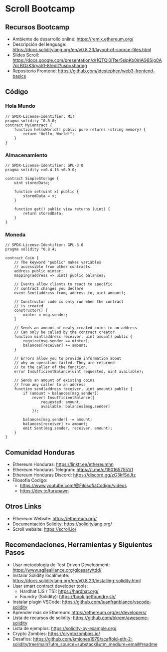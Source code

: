 # Scroll Bootcamp

## Recursos Bootcamp
- Ambiente de desarrollo online: https://remix.ethereum.org/
- Descripción del lenguage: https://docs.soliditylang.org/en/v0.8.23/layout-of-source-files.html
- Slides Scroll: https://docs.google.com/presentation/d/1QTQi0iTter5slpKo0iriAG8Sjq0A7pLBGzKSryah1-8/edit?usp=sharing
- Repositorio Frontend: https://github.com/jdestephen/web3-frontend-basics

## Código

### Hola Mundo

```solidity
// SPDX-License-Identifier: MIT
pragma solidity ^0.8.0;
contract MyContract {
    function helloWorld() public pure returns (string memory) {
        return "Hello, World!";
    }
}
```

### Almacenamiento
```solidity
// SPDX-License-Identifier: GPL-3.0
pragma solidity >=0.4.16 <0.9.0;

contract SimpleStorage {
    uint storedData;

    function set(uint x) public {
        storedData = x;
    }

    function get() public view returns (uint) {
        return storedData;
    }
}
```

### Moneda

```solidity
// SPDX-License-Identifier: GPL-3.0
pragma solidity ^0.8.4;

contract Coin {
    // The keyword "public" makes variables
    // accessible from other contracts
    address public minter;
    mapping(address => uint) public balances;

    // Events allow clients to react to specific
    // contract changes you declare
    event Sent(address from, address to, uint amount);

    // Constructor code is only run when the contract
    // is created
    constructor() {
        minter = msg.sender;
    }

    // Sends an amount of newly created coins to an address
    // Can only be called by the contract creator
    function mint(address receiver, uint amount) public {
        require(msg.sender == minter);
        balances[receiver] += amount;
    }

    // Errors allow you to provide information about
    // why an operation failed. They are returned
    // to the caller of the function.
    error InsufficientBalance(uint requested, uint available);

    // Sends an amount of existing coins
    // from any caller to an address
    function send(address receiver, uint amount) public {
        if (amount > balances[msg.sender])
            revert InsufficientBalance({
                requested: amount,
                available: balances[msg.sender]
            });

        balances[msg.sender] -= amount;
        balances[receiver] += amount;
        emit Sent(msg.sender, receiver, amount);
    }
}
```

## Comunidad Honduras  
- Ethereum Honduras: https://linktr.ee/ethereumhn
- Ethereum Honduras Telegram: https://t.me/c/1901657551/1
- Ethereum Honduras Discord: https://discord.gg/zG3kfSdJtz
- Filosofia Codigo:
    - https://www.youtube.com/@FilosofiaCodigo/videos
    - https://dev.to/turupawn
 
## Otros Links
- Ethereum Website: https://ethereum.org/
- Documentación Solidity: https://soliditylang.org/
- Scroll website: https://scroll.io/

## Recomendaciones, Herramientas y Siguientes Pasos
- Usar metodología de Test Driven Development: https://www.agilealliance.org/glossary/tdd/
- Instalar Solidity localmente: https://docs.soliditylang.org/en/v0.8.23/installing-solidity.html
- Usar smart contract developer tools:
    - Hardhat (JS / TS): https://hardhat.org/
    - Foundry (Solidity): https://book.getfoundry.sh/
- Instalar plugin VSCode: https://github.com/juanfranblanco/vscode-solidity
- Aprender más de Ethereum: https://ethereum.org/es/developers/
- Lista de recursos de solidity: https://github.com/bkrem/awesome-solidity
- Lista de ejemplos: https://solidity-by-example.org/
- Crypto Zombies: https://cryptozombies.io/
- Desafios: https://github.com/kmjones1979/scaffold-eth-2-solidity/tree/main?utm_source=substack&utm_medium=email#readme
